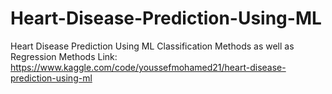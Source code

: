 # Heart-Disease-Prediction-Using-ML
Heart Disease Prediction Using ML Classification Methods as well as Regression Methods
Link: https://www.kaggle.com/code/youssefmohamed21/heart-disease-prediction-using-ml
